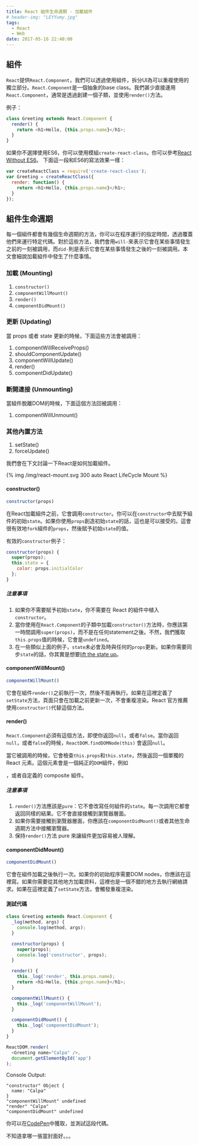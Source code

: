 ```yaml
---
title: React 組件生命週期 - 加載組件
# header-img: "LEYYumy.jpg"
tags:
  - React
  - Web
date: 2017-05-16 22:40:00
---
```


## 組件
`React`提供`React.Component`，我們可以透過使用組件，拆分UI為可以重複使用的獨立部分。`React.Component`是一個抽象的base class。我們甚少直接運用`React.Component`，通常是透過創建一個子類，並使用`render()`方法。

例子：
```JavaScript
class Greeting extends React.Component {
  render() {
    return <h1>Hello, {this.props.name}</h1>;
  }
}
```

如果你不選擇使用ES6，你可以使用模組`create-react-class`。你可以參考[React Without ES6](https://facebook.github.io/react/docs/react-without-es6.html)。
下面這一段和ES6的寫法效果一樣：
```JavaScript
var createReactClass = require('create-react-class');
var Greeting = createReactClass({
  render: function() {
    return <h1>Hello, {this.props.name}</h1>;
  }
});
```

## 組件生命週期

每一個組件都會有幾個生命週期的方法，你可以在程序運行的指定時間，透過覆蓋他們來運行特定代碼。對於這些方法，我們會用`will-`來表示它會在某些事情發生之前的一刻被調用，而`did-`則是表示它會在某些事情發生之後的一刻被調用。本文會細說加載組件中發生了什麼事情。

### 加載 (Mounting)
1. `constructor()`
1. `componentWillMount()`
1. `render()`
1. `componentDidMount()`

### 更新 (Updating)
當 props 或者 state 更新的時候，下面這些方法會被調用：

1. componentWillReceiveProps()
1. shouldComponentUpdate()
1. componentWillUpdate()
1. render()
1. componentDidUpdate()

### 斷開連接 (Unmounting)
當組件脫離DOM的時候，下面這個方法回被調用：

1. componentWillUnmount()

### 其他內置方法
1. setState()
1. forceUpdate()

我們會在下文討論一下React是如何加載組件。

{% img /img/react-mount.svg 300 auto React LifeCycle Mount %}

#### constructor()
```JavaScript
constructor(props)
```

在React加載組件之前，它會調用`constructor`。你可以在`constructor`中去賦予組件的初始`state`。如果你使用`props`創造初始`state`的話，這也是可以接受的。這會很有效地`fork`組件的`props`，然後賦予初始`state`的值。

有效的`constructor`例子：
```JavaScript
constructor(props) {
  super(props);
  this.state = {
    color: props.initialColor
  };
}
```

##### 注意事項
1. 如果你不需要賦予初始`state`，你不需要在 React 的組件中植入`constructor`。
1. 當你使用在`React.Component`的子類中加載`constructor()`方法時，你應該第一時間調用`super(props)`，而不是在任何statement之後。不然，我們獲取`this.props`值的時候，它會是`undefined`。
1. 在一些類似上面的例子，`state`未必會及時與任何的`props`更新。如果你需要同步`state`的話，你其實是想要[lift the state up](https://facebook.github.io/react/docs/lifting-state-up.html)。

#### componentWillMount()
```JavaScript
componentWillMount()
```

它會在組件`render()`之前執行一次，然後不能再執行。如果在這裡定義了`setState`方法，頁面只會在加載之前更新一次，不會重複渲染。React 官方推薦使用`constructor()`代替這個方法。

#### render()
`React.Component`必須有這個方法，即使你返回`null`，或者`false`。當你返回`null`，或者`false`的時候，`ReactDOM.findDOMNode(this)` 會返回`null`。

當它被調用的時候，它會檢查`this.props`和`this.state`，然後返回一個單獨的 React 元素。這個元素會是一個純正的`DOM`組件，例如<div />，或者自定義的 composite 組件。

##### 注意事項
1. `render()`方法應該是`pure`：它不會改寫任何組件的`state`。每一次調用它都會返回同樣的結果。它不會直接接觸到瀏覽器層面。
1. 如果你需要接觸到瀏覽器層面，你應該在`componentDidMount()`或者其他生命週期方法中接觸瀏覽器。
1. 保持`render()`方法 pure 來讓組件更加容易被人理解。

#### componentDidMount()
```JavaScript
componentDidMount()
```

它會在組件加載之後執行一次。如果你的初始程序需要DOM nodes，你應該在這裡寫。如果你需要從其他地方加載資料，這裡也是一個不錯的地方去執行網絡請求。如果在這裡定義了`setState`方法，會觸發重複渲染。

#### 測試代碼
```JavaScript
class Greeting extends React.Component {
  _log(method, args) {
    console.log(method, args);
  }

  constructor(props) {
    super(props);
    console.log('constructor', props);
  }

  render() {
    this._log('render', this.props.name);
    return <h1>Hello, {this.props.name}</h1>;
  }

  componentWillMount() {
    this._log('componentWillMount');
  }

  componentDidMount() {
    this._log('componentDidMount');
  }
}

ReactDOM.render(
  <Greeting name="Calpa" />,
  document.getElementById('app')
);
```

Console Output:
```
"constructor" Object {
  name: "Calpa"
}
"componentWillMount" undefined
"render" "Calpa"
"componentDidMount" undefined
```

你可以在[CodePen](https://codepen.io/calpa/full/xdJrQm/)中獲取，並測試這段代碼。

不知道拿哪一張當封面好。。。
